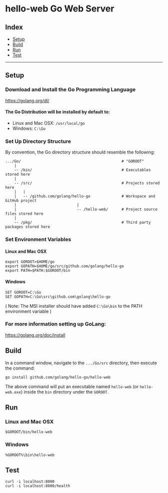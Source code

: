 # hello-web Go Web Server

## Index
- [Setup](#setup)
- [Build](#build)
- [Run](#run)
- [Test](#test)

---

## Setup
### Download and Install the Go Programming Language
https://golang.org/dl/

#### The Go Distribution will be installed by default to:
- Linux and Mac OSX: `/usr/local/go`
- Windows: `C:\Go`

### Set Up Directory Structure
By convention, the Go directory structure should resemble the following:
```
.../Go/                                             # "GOROOT"
    |
    -- /bin/                                        # Executables stored here
    |
    -- /src/                                        # Projects stored here
    |   |
    |   -- /github.com/golang/hello-go              # Workspace and GitHub project
    |                           |
    |                           -- /hello-web/      # Project source files stored here
    |
    -- /pkg/                                        # Third party packages stored here
```

### Set Environment Variables
#### Linux and Mac OSX
```
export GOROOT=$HOME/go
export GOPATH=$HOME/go/src/github.com/golang/hello-go
export PATH=$PATH:$GOROOT/bin
```
#### Windows
```
SET GOROOT=C:\Go
SET GOPATH=C:\Go\src\github.com\golang\hello-go
```
( Note: The MSI installer should have added `C:\Go\bin` to the PATH environment variable )

### For more information setting up GoLang:
https://golang.org/doc/install

## Build
In a command window, navigate to the `.../Go/src` directory, then execute the command:
```
go install github.com/golang/hello-go/hello-web
```
The above command will put an executable named `hello-web` (or `hello-web.exe`) inside
the `bin` directory under the `GOROOT`.

## Run
### Linux and Mac OSX
`$GOROOT/bin/hello-web`
### Windows
`%GOROOT%\bin\hello-web`

## Test
```
curl -i localhost:8000
curl -i localhost:8000/health
```
